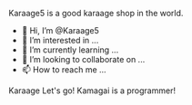 Karaage5 is a good karaage shop in the world.
- 👋 Hi, I’m @Karaage5
- 👀 I’m interested in ...
- 🌱 I’m currently learning ...
- 💞️ I’m looking to collaborate on ...
- 📫 How to reach me ...

<!---
Karaage5/Karaage5 is a ✨ special ✨ repository because its `README.md` (this file) appears on your GitHub profile.
You can click the Preview link to take a look at your changes.
--->

Karaage Let's go!
Kamagai is a programmer!
